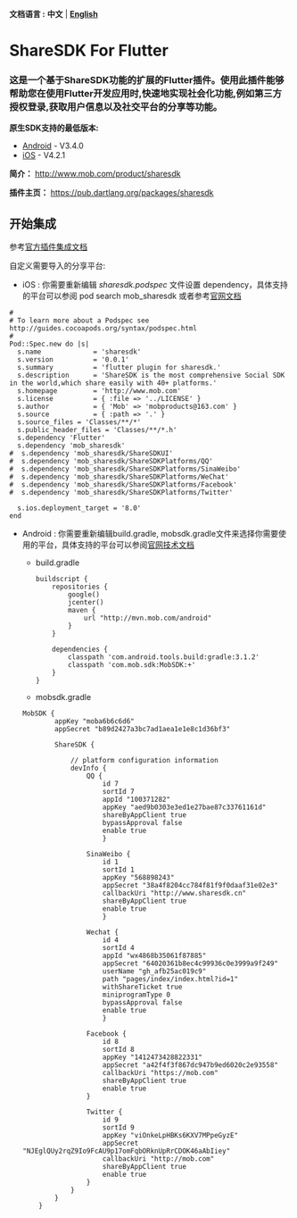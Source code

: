 **文档语言 :** **中文** | **[English](README.md)**

# ShareSDK For Flutter
### 这是一个基于ShareSDK功能的扩展的Flutter插件。使用此插件能够帮助您在使用Flutter开发应用时,快速地实现社会化功能,例如第三方授权登录,获取用户信息以及社交平台的分享等功能。

**原生SDK支持的最低版本:**

- [Android](https://github.com/MobClub/ShareSDK-for-Android) - V3.4.0
- [iOS](https://github.com/MobClub/ShareSDK-for-iOS) - V4.2.1

**简介：** http://www.mob.com/product/sharesdk

**插件主页：** https://pub.dartlang.org/packages/sharesdk

## 开始集成

参考[官方插件集成文档](https://pub.dartlang.org/packages/sharesdk#-installing-tab-)

自定义需要导入的分享平台:
- iOS : 你需要重新编辑 *sharesdk.podspec* 文件设置 dependency，具体支持的平台可以参阅 pod search mob_sharesdk 或者参考[官网文档](http://wiki.mob.com/cocoapods%E9%9B%86%E6%88%90/)

```
#
# To learn more about a Podspec see http://guides.cocoapods.org/syntax/podspec.html
#
Pod::Spec.new do |s|
  s.name             = 'sharesdk'
  s.version          = '0.0.1'
  s.summary          = 'flutter plugin for sharesdk.'
  s.description      = 'ShareSDK is the most comprehensive Social SDK in the world,which share easily with 40+ platforms.'
  s.homepage         = 'http://www.mob.com'
  s.license          = { :file => '../LICENSE' }
  s.author           = { 'Mob' => 'mobproducts@163.com' }
  s.source           = { :path => '.' }
  s.source_files = 'Classes/**/*'
  s.public_header_files = 'Classes/**/*.h'
  s.dependency 'Flutter'
  s.dependency 'mob_sharesdk'
#  s.dependency 'mob_sharesdk/ShareSDKUI'
#  s.dependency 'mob_sharesdk/ShareSDKPlatforms/QQ'
#  s.dependency 'mob_sharesdk/ShareSDKPlatforms/SinaWeibo'
#  s.dependency 'mob_sharesdk/ShareSDKPlatforms/WeChat'
#  s.dependency 'mob_sharesdk/ShareSDKPlatforms/Facebook'
#  s.dependency 'mob_sharesdk/ShareSDKPlatforms/Twitter'
  
  s.ios.deployment_target = '8.0'
end
```

- Android :
你需要重新编辑build.gradle, mobsdk.gradle文件来选择你需要使用的平台，具体支持的平台可以参阅[官网技术文档](http://wiki.mob.com/%E5%AE%8C%E6%95%B4%E9%9B%86%E6%88%90%E6%96%87%E6%A1%A3%EF%BC%88gradle%EF%BC%89/)

    - build.gradle
    
        ```
        buildscript {
            repositories {
                google()
                jcenter()
                maven {
                    url "http://mvn.mob.com/android"
                }
            }
        
            dependencies {
                classpath 'com.android.tools.build:gradle:3.1.2'
                classpath 'com.mob.sdk:MobSDK:+'
            }
        }
        ```
        
    - mobsdk.gradle
    
    ```
    MobSDK {
            appKey "moba6b6c6d6"
            appSecret "b89d2427a3bc7ad1aea1e1e8c1d36bf3"
        
            ShareSDK {
        
                // platform configuration information
                devInfo {
        			QQ {
                        id 7
                        sortId 7
                        appId "100371282"
                        appKey "aed9b0303e3ed1e27bae87c33761161d"
                        shareByAppClient true
                        bypassApproval false
                        enable true
        				}
        				
                    SinaWeibo {
                        id 1
                        sortId 1
                        appKey "568898243"
                        appSecret "38a4f8204cc784f81f9f0daaf31e02e3"
                        callbackUri "http://www.sharesdk.cn"
                        shareByAppClient true
                        enable true
        				}
        				
        			Wechat {
                        id 4
                        sortId 4
                        appId "wx4868b35061f87885"
                        appSecret "64020361b8ec4c99936c0e3999a9f249"
                        userName "gh_afb25ac019c9"
                        path "pages/index/index.html?id=1"
                        withShareTicket true
                        miniprogramType 0
                        bypassApproval false
                        enable true
        				}
        				
        			Facebook {
                        id 8
                        sortId 8
                        appKey "1412473428822331"
                        appSecret "a42f4f3f867dc947b9ed6020c2e93558"
                        callbackUri "https://mob.com"
                        shareByAppClient true
                        enable true
                    }
        
                    Twitter {
                        id 9
                        sortId 9
                        appKey "viOnkeLpHBKs6KXV7MPpeGyzE"
                        appSecret "NJEglQUy2rqZ9Io9FcAU9p17omFqbORknUpRrCDOK46aAbIiey"
                        callbackUri "http://mob.com"
                        shareByAppClient true
                        enable true
                    }
        		}
        	}
        }
    ```
